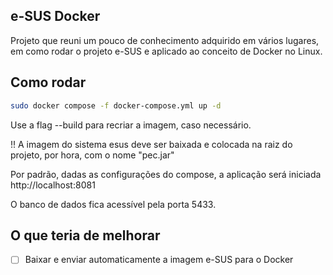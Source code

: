 ## e-SUS Docker

Projeto que reuni um pouco de conhecimento adquirido em vários lugares, em como rodar o projeto e-SUS e aplicado ao conceito de Docker no Linux.

## Como rodar

```Bash
sudo docker compose -f docker-compose.yml up -d
```

Use a flag --build para recriar a imagem, caso necessário.

!! A imagem do sistema esus deve ser baixada e colocada na raiz do projeto, por hora, com o nome "pec.jar"

Por padrão, dadas as configurações do compose, a aplicação será iniciada http://localhost:8081

O banco de dados fica acessível pela porta 5433.


## O que teria de melhorar

- [ ] Baixar e enviar automaticamente a imagem e-SUS para o Docker